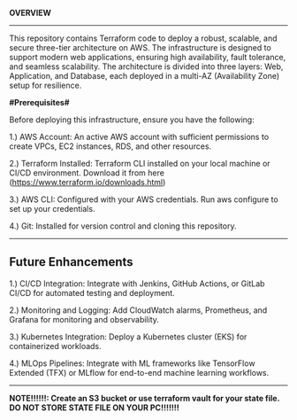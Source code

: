 **OVERVIEW**

------------------------------------------------------------------------
This repository contains Terraform code to deploy a robust, scalable, and secure three-tier architecture on AWS. The infrastructure is designed to support modern web applications, ensuring high availability, fault tolerance, and seamless scalability. The architecture is divided into three layers: Web, Application, and Database, each deployed in a multi-AZ (Availability Zone) setup for resilience.



**#Prerequisites#**


Before deploying this infrastructure, ensure you have the following:

1.) AWS Account: An active AWS account with sufficient permissions to create VPCs, EC2 instances, RDS, and other resources.

2.) Terraform Installed: Terraform CLI installed on your local machine or CI/CD environment. Download it from here (https://www.terraform.io/downloads.html)

3.) AWS CLI: Configured with your AWS credentials. Run aws configure to set up your credentials.

4.) Git: Installed for version control and cloning this repository.







----------------------------
Future Enhancements
---------------------------


1.) CI/CD Integration: Integrate with Jenkins, GitHub Actions, or GitLab CI/CD for automated testing and deployment.

2.) Monitoring and Logging: Add CloudWatch alarms, Prometheus, and Grafana for monitoring and observability.

3.) Kubernetes Integration: Deploy a Kubernetes cluster (EKS) for containerized workloads.

4.) MLOps Pipelines: Integrate with ML frameworks like TensorFlow Extended (TFX) or MLflow for end-to-end machine learning workflows.











---------------------------------------------------------------------------
**NOTE!!!!!!: Create an S3 bucket or use terraform vault for your state file. 
DO NOT STORE STATE FILE ON YOUR PC!!!!!!!**
